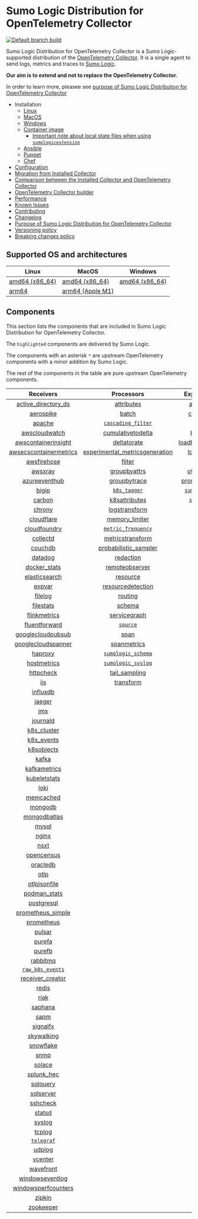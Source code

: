 # Sumo Logic Distribution for OpenTelemetry Collector

[![Default branch build](https://github.com/SumoLogic/sumologic-otel-collector/actions/workflows/dev_builds.yml/badge.svg)](https://github.com/SumoLogic/sumologic-otel-collector/actions/workflows/dev_builds.yml)

Sumo Logic Distribution for OpenTelemetry Collector is a Sumo Logic-supported distribution of the [OpenTelemetry Collector][otc_link].
It is a single agent to send logs, metrics and traces to [Sumo Logic][sumologic].

**Our aim is to extend and not to replace the OpenTelemetry Collector.**

In order to learn more, pleasee see [purpose of Sumo Logic Distribution for OpenTelemetry Collector][purpose]

[otc_link]: https://github.com/open-telemetry/opentelemetry-collector
[sumologic]: https://www.sumologic.com

- Installation
  - [Linux][linux_installation]
  - [MacOS][macos_installation]
  - [Windows][windows_installation]
  - [Container image](/docs/installation.md#container-image)
    - [Important note about local state files when using `sumologicextension`](/docs/installation.md#important-note-about-local-state-files-when-using-sumologicextension)
  - [Ansible](/docs/installation.md#ansible)
  - [Puppet](/docs/installation.md#puppet)
  - [Chef](/docs/installation.md#chef)
- [Configuration](docs/configuration.md)
- [Migration from Installed Collector](docs/migration.md)
- [Comparison between the Installed Collector and OpenTelemetry Collector](docs/comparison.md)
- [OpenTelemetry Collector builder](./otelcolbuilder/README.md)
- [Performance]
- [Known Issues][known issues]
- [Contributing](./CONTRIBUTING.md)
- [Changelog](./CHANGELOG.md)
- [Purpose of Sumo Logic Distribution for OpenTelemetry Collector][purpose]
- [Versioning policy][versioning]
- [Breaking changes policy][breaking]

[linux_installation]: https://help.sumologic.com/docs/send-data/opentelemetry-collector/install-collector-linux/
[macos_installation]: https://help.sumologic.com/docs/send-data/opentelemetry-collector/install-collector-macos/
[windows_installation]: https://help.sumologic.com/docs/send-data/opentelemetry-collector/install-collector-windows/
[performance]: https://help.sumologic.com/docs/send-data/opentelemetry-collector/#performance
[known issues]: https://help.sumologic.com/docs/send-data/opentelemetry-collector/troubleshooting-faq/#known-issues
[purpose]: https://help.sumologic.com/docs/send-data/opentelemetry-collector/sumo-logic-opentelemetry-vs-opentelemetry-upstream-relationship/
[versioning]: https://help.sumologic.com/docs/send-data/opentelemetry-collector/sumo-logic-opentelemetry-vs-opentelemetry-upstream-relationship/#versioning-policy
[breaking]: https://help.sumologic.com/docs/send-data/opentelemetry-collector/sumo-logic-opentelemetry-vs-opentelemetry-upstream-relationship/#versioning-policy

## Supported OS and architectures

| Linux                         | MacOS                         | Windows                     |
|-------------------------------|-------------------------------|-----------------------------|
| [amd64 (x86_64)][linux_amd64] | [amd64 (x86_64)][mac_amd64]   | [amd64 (x86_64)][win_amd64] |
| [arm64][linux_arm64]          | [arm64 (Apple M1)][mac_arm64] |                             |

[linux_amd64]: ./docs/installation.md#linux-on-amd64-x86-64
[linux_arm64]: ./docs/installation.md#linux-on-arm64
[mac_amd64]: ./docs/installation.md#macos-on-amd64-x86-64
[mac_arm64]: ./docs/installation.md#macos-on-arm64-apple-m1-x86-64
[win_amd64]: ./docs/installation.md#windows

## Components

This section lists the components that are included in Sumo Logic Distribution for OpenTelemetry Collector.

The `highlighted` components are delivered by Sumo Logic.

The components with an asterisk `*` are upstream OpenTelemetry components with a minor addition by Sumo Logic.

The rest of the components in the table are pure upstream OpenTelemetry components.

|                        Receivers                         |                          Processors                          |               Exporters                |                  Extensions                  |              Connectors               |
|:--------------------------------------------------------:|:------------------------------------------------------------:|:--------------------------------------:|:--------------------------------------------:|:-------------------------------------:|
|     [active_directory_ds][activedirectorydsreceiver]     |              [attributes][attributesprocessor]               |         [awss3][awss3exporter]         |       [asapclient][asapauthextension]        |      [forward][forwardconnector]      |
|              [aerospike][aerospikereceiver]              |                   [batch][batchprocessor]                    |        [carbon][carbonexporter]        |             [awsproxy][awsproxy]             |        [count][countconnector]        |
|                 [apache][apachereceiver]                 |        [`cascading_filter`][cascadingfilterprocessor]        |          [file][fileexporter]          |       [basicauth][basicauthextension]        | [servicegraph][servicegraphconnector] |
|          [awscloudwatch][awscloudwatchreceiver]          |       [cumulativetodelta][cumulativetodeltaprocessor]        |         [kafka][kafkaexporter]         | [bearertokenauth][bearertokenauthextension]  |  [spanmetrics][spanmetricsconnector]  |
|    [awscontainerinsight][awscontainerinsightreceiver]    |             [deltatorate][deltatorateprocessor]              | [loadbalancing][loadbalancingexporter] |           [db_storage][dbstorage]            |                                       |
| [awsecscontainermetrics][awsecscontainermetricsreceiver] | [experimental_metricsgeneration][metricsgenerationprocessor] |       [logging][loggingexporter]       |      [docker_observer][dockerobserver]       |                                       |
|            [awsfirehose][awsfirehosereceiver]            |                  [filter][filterprocessor]                   |          [otlp][otlpexporter]          |         [ecs_observer][ecsobserver]          |                                       |
|                [awsxray][awsxrayreceiver]                |            [groupbyattrs][groupbyattrsprocessor]             |      [otlphttp][otlphttpexporter]      |     [ecs_task_observer][ecstaskobserver]     |                                       |
|          [azureeventhub][azureeventhubreceiver]          |            [groupbytrace][groupbytraceprocessor]             |    [prometheus][prometheusexporter]    |         [file_storage][filestorage]          |                                       |
|                  [bigip][bigipreceiver]                  |                 [`k8s_tagger`][k8sprocessor]                 |    [`sumologic`][sumologicexporter]    |   [headerssetter][headerssetterextension]    |                                       |
|                 [carbon][carbonreceiver]                 |           [k8sattributes][k8sattributesprocessor]            |       [`syslog`][syslogexporter]       |     [health_check][healthcheckextension]     |                                       |
|                 [chrony][chronyreceiver]                 |           [logstransform][logstransformprocessor]            |                                        |        [host_observer][hostobserver]         |                                       |
|             [cloudflare][cloudflarereceiver]             |           [memory_limiter][memorylimiterprocessor]           |                                        |       [http_forwarder][httpforwarder]        |                                       |
|           [cloudfoundry][cloudfoundryreceiver]           |        [`metric_frequency`][metricfrequencyprocessor]        |                                        | [jaegerremotesampling][jaegerremotesampling] |                                       |
|               [collectd][collectdreceiver]               |        [metricstransform][metricstransformprocessor]         |                                        |         [k8s_observer][k8sobserver]          |                                       |
|                [couchdb][couchdbreceiver]                |    [probabilistic_sampler][probabilisticsamplerprocessor]    |                                        |      [memory_ballast][ballastextension]      |                                       |
|                [datadog][datadogreceiver]                |               [redaction][redactionprocessor]                |                                        |  [oauth2client][oauth2clientauthextension]   |                                       |
|           [docker_stats][dockerstatsreceiver]            |          [remoteobserver][remoteobserverprocessor]           |                                        |          [oidc][oidcauthextension]           |                                       |
|          [elasticsearch][elasticsearchreceiver]          |                [resource][resourceprocessor]                 |                                        |           [pprof][pprofextension]            |                                       |
|                 [expvar][expvarreceiver]                 |       [resourcedetection][resourcedetectionprocessor]        |                                        |       [sigv4auth][sigv4authextension]        |                                       |
|                [filelog][filelogreceiver]                |                 [routing][routingprocessor]                  |                                        |      [`sumologic`][sumologicextension]       |                                       |
|              [filestats][filestatsreceiver]              |                  [schema][schemaprocessor]                   |                                        |          [zpages][zpagesextension]           |                                       |
|           [flinkmetrics][flinkmetricsreceiver]           |            [servicegraph][servicegraphprocessor]             |                                        |                                              |                                       |
|          [fluentforward][fluentforwardreceiver]          |                 [`source`][sourceprocessor]                  |                                        |                                              |                                       |
|      [googlecloudpubsub][googlecloudpubsubreceiver]      |                    [span][spanprocessor]                     |                                        |                                              |                                       |
|     [googlecloudspanner][googlecloudspannerreceiver]     |             [spanmetrics][spanmetricsprocessor]              |                                        |                                              |                                       |
|                [haproxy][haproxyreceiver]                |        [`sumologic_schema`][sumologicschemaprocessor]        |                                        |                                              |                                       |
|            [hostmetrics][hostmetricsreceiver]            |        [`sumologic_syslog`][sumologicsyslogprocessor]        |                                        |                                              |                                       |
|              [httpcheck][httpcheckreceiver]              |            [tail_sampling][tailsamplingprocessor]            |                                        |                                              |                                       |
|                    [iis][iisreceiver]                    |               [transform][transformprocessor]                |                                        |                                              |                                       |
|               [influxdb][influxdbreceiver]               |                                                              |                                        |                                              |                                       |
|                 [jaeger][jaegerreceiver]                 |                                                              |                                        |                                              |                                       |
|                    [jmx][jmxreceiver]                    |                                                              |                                        |                                              |                                       |
|               [journald][journaldreceiver]               |                                                              |                                        |                                              |                                       |
|            [k8s_cluster][k8sclusterreceiver]             |                                                              |                                        |                                              |                                       |
|             [k8s_events][k8seventsreceiver]              |                                                              |                                        |                                              |                                       |
|             [k8sobjects][k8sobjectsreceiver]             |                                                              |                                        |                                              |                                       |
|                  [kafka][kafkareceiver]                  |                                                              |                                        |                                              |                                       |
|           [kafkametrics][kafkametricsreceiver]           |                                                              |                                        |                                              |                                       |
|           [kubeletstats][kubeletstatsreceiver]           |                                                              |                                        |                                              |                                       |
|                   [loki][lokireceiver]                   |                                                              |                                        |                                              |                                       |
|              [memcached][memcachedreceiver]              |                                                              |                                        |                                              |                                       |
|                [mongodb][mongodbreceiver]                |                                                              |                                        |                                              |                                       |
|           [mongodbatlas][mongodbatlasreceiver]           |                                                              |                                        |                                              |                                       |
|                  [mysql][mysqlreceiver]                  |                                                              |                                        |                                              |                                       |
|                  [nginx][nginxreceiver]                  |                                                              |                                        |                                              |                                       |
|                   [nsxt][nsxtreceiver]                   |                                                              |                                        |                                              |                                       |
|             [opencensus][opencensusreceiver]             |                                                              |                                        |                                              |                                       |
|               [oracledb][oracledbreceiver]               |                                                              |                                        |                                              |                                       |
|                   [otlp][otlpreceiver]                   |                                                              |                                        |                                              |                                       |
|           [otlpjsonfile][otlpjsonfilereceiver]           |                                                              |                                        |                                              |                                       |
|              [podman_stats][podmanreceiver]              |                                                              |                                        |                                              |                                       |
|             [postgresql][postgresqlreceiver]             |                                                              |                                        |                                              |                                       |
|      [prometheus_simple][simpleprometheusreceiver]       |                                                              |                                        |                                              |                                       |
|             [prometheus][prometheusreceiver]             |                                                              |                                        |                                              |                                       |
|                 [pulsar][pulsarreceiver]                 |                                                              |                                        |                                              |                                       |
|                 [purefa][purefareceiver]                 |                                                              |                                        |                                              |                                       |
|                 [purefb][purefbreceiver]                 |                                                              |                                        |                                              |                                       |
|               [rabbitmq][rabbitmqreceiver]               |                                                              |                                        |                                              |                                       |
|         [`raw_k8s_events`][rawk8seventsreceiver]         |                                                              |                                        |                                              |                                       |
|           [receiver_creator][receivercreator]            |                                                              |                                        |                                              |                                       |
|                  [redis][redisreceiver]                  |                                                              |                                        |                                              |                                       |
|                   [riak][riakreceiver]                   |                                                              |                                        |                                              |                                       |
|                [saphana][saphanareceiver]                |                                                              |                                        |                                              |                                       |
|                   [sapm][sapmreceiver]                   |                                                              |                                        |                                              |                                       |
|               [signalfx][signalfxreceiver]               |                                                              |                                        |                                              |                                       |
|             [skywalking][skywalkingreceiver]             |                                                              |                                        |                                              |                                       |
|              [snowflake][snowflakereceiver]              |                                                              |                                        |                                              |                                       |
|                   [snmp][snmpreceiver]                   |                                                              |                                        |                                              |                                       |
|                 [solace][solacereceiver]                 |                                                              |                                        |                                              |                                       |
|             [splunk_hec][splunkhecreceiver]              |                                                              |                                        |                                              |                                       |
|               [sqlquery][sqlqueryreceiver]               |                                                              |                                        |                                              |                                       |
|              [sqlserver][sqlserverreceiver]              |                                                              |                                        |                                              |                                       |
|               [sshcheck][sshcheckreceiver]               |                                                              |                                        |                                              |                                       |
|                 [statsd][statsdreceiver]                 |                                                              |                                        |                                              |                                       |
|                 [syslog][syslogreceiver]                 |                                                              |                                        |                                              |                                       |
|                 [tcplog][tcplogreceiver]                 |                                                              |                                        |                                              |                                       |
|              [`telegraf`][telegrafreceiver]              |                                                              |                                        |                                              |                                       |
|                 [udplog][udplogreceiver]                 |                                                              |                                        |                                              |                                       |
|                [vcenter][vcenterreceiver]                |                                                              |                                        |                                              |                                       |
|              [wavefront][wavefrontreceiver]              |                                                              |                                        |                                              |                                       |
|        [windowseventlog][windowseventlogreceiver]        |                                                              |                                        |                                              |                                       |
|    [windowsperfcounters][windowsperfcountersreceiver]    |                                                              |                                        |                                              |                                       |
|                 [zipkin][zipkinreceiver]                 |                                                              |                                        |                                              |                                       |
|              [zookeeper][zookeeperreceiver]              |                                                              |                                        |                                              |                                       |

[activedirectorydsreceiver]: https://github.com/open-telemetry/opentelemetry-collector-contrib/tree/v0.83.0/receiver/activedirectorydsreceiver
[aerospikereceiver]: https://github.com/open-telemetry/opentelemetry-collector-contrib/tree/v0.83.0/receiver/aerospikereceiver
[apachereceiver]: https://github.com/open-telemetry/opentelemetry-collector-contrib/tree/v0.83.0/receiver/apachereceiver
[awscloudwatchreceiver]: https://github.com/open-telemetry/opentelemetry-collector-contrib/tree/v0.83.0/receiver/awscloudwatchreceiver
[awscontainerinsightreceiver]: https://github.com/open-telemetry/opentelemetry-collector-contrib/tree/v0.83.0/receiver/awscontainerinsightreceiver
[awsecscontainermetricsreceiver]: https://github.com/open-telemetry/opentelemetry-collector-contrib/tree/v0.83.0/receiver/awsecscontainermetricsreceiver
[awsfirehosereceiver]: https://github.com/open-telemetry/opentelemetry-collector-contrib/tree/v0.83.0/receiver/awsfirehosereceiver
[awsxrayreceiver]: https://github.com/open-telemetry/opentelemetry-collector-contrib/tree/v0.83.0/receiver/awsxrayreceiver
[azureeventhubreceiver]: https://github.com/open-telemetry/opentelemetry-collector-contrib/tree/v0.83.0/receiver/azureeventhubreceiver
[bigipreceiver]: https://github.com/open-telemetry/opentelemetry-collector-contrib/tree/v0.83.0/receiver/bigipreceiver
[carbonreceiver]: https://github.com/open-telemetry/opentelemetry-collector-contrib/tree/v0.83.0/receiver/carbonreceiver
[chronyreceiver]: https://github.com/open-telemetry/opentelemetry-collector-contrib/tree/v0.83.0/receiver/chronyreceiver
[cloudfoundryreceiver]: https://github.com/open-telemetry/opentelemetry-collector-contrib/tree/v0.83.0/receiver/cloudfoundryreceiver
[cloudflarereceiver]: https://github.com/open-telemetry/opentelemetry-collector-contrib/tree/v0.83.0/receiver/cloudflarereceiver
[collectdreceiver]: https://github.com/open-telemetry/opentelemetry-collector-contrib/tree/v0.83.0/receiver/collectdreceiver
[couchdbreceiver]: https://github.com/open-telemetry/opentelemetry-collector-contrib/tree/v0.83.0/receiver/couchdbreceiver
[datadogreceiver]: https://github.com/open-telemetry/opentelemetry-collector-contrib/tree/v0.83.0/receiver/datadogreceiver
[dockerstatsreceiver]: https://github.com/open-telemetry/opentelemetry-collector-contrib/tree/v0.83.0/receiver/dockerstatsreceiver
[elasticsearchreceiver]: https://github.com/open-telemetry/opentelemetry-collector-contrib/tree/v0.83.0/receiver/elasticsearchreceiver
[expvarreceiver]: https://github.com/open-telemetry/opentelemetry-collector-contrib/tree/v0.83.0/receiver/expvarreceiver
[filelogreceiver]: https://github.com/open-telemetry/opentelemetry-collector-contrib/tree/v0.83.0/receiver/filelogreceiver
[filestatsreceiver]: https://github.com/open-telemetry/opentelemetry-collector-contrib/tree/v0.83.0/receiver/filestatsreceiver
[flinkmetricsreceiver]: https://github.com/open-telemetry/opentelemetry-collector-contrib/tree/v0.83.0/receiver/flinkmetricsreceiver
[fluentforwardreceiver]: https://github.com/open-telemetry/opentelemetry-collector-contrib/tree/v0.83.0/receiver/fluentforwardreceiver
[googlecloudpubsubreceiver]: https://github.com/open-telemetry/opentelemetry-collector-contrib/tree/v0.83.0/receiver/googlecloudpubsubreceiver
[googlecloudspannerreceiver]: https://github.com/open-telemetry/opentelemetry-collector-contrib/tree/v0.83.0/receiver/googlecloudspannerreceiver
[haproxyreceiver]: https://github.com/open-telemetry/opentelemetry-collector-contrib/tree/v0.83.0/receiver/haproxyreceiver
[hostmetricsreceiver]: https://github.com/open-telemetry/opentelemetry-collector-contrib/tree/v0.83.0/receiver/hostmetricsreceiver
[httpcheckreceiver]: https://github.com/open-telemetry/opentelemetry-collector-contrib/tree/v0.83.0/receiver/httpcheckreceiver
[iisreceiver]: https://github.com/open-telemetry/opentelemetry-collector-contrib/tree/v0.83.0/receiver/iisreceiver
[influxdbreceiver]: https://github.com/open-telemetry/opentelemetry-collector-contrib/tree/v0.83.0/receiver/influxdbreceiver
[jaegerreceiver]: https://github.com/open-telemetry/opentelemetry-collector-contrib/tree/v0.83.0/receiver/jaegerreceiver
[jmxreceiver]: https://github.com/open-telemetry/opentelemetry-collector-contrib/tree/v0.83.0/receiver/jmxreceiver
[journaldreceiver]: https://github.com/open-telemetry/opentelemetry-collector-contrib/tree/v0.83.0/receiver/journaldreceiver
[k8sclusterreceiver]: https://github.com/open-telemetry/opentelemetry-collector-contrib/tree/v0.83.0/receiver/k8sclusterreceiver
[k8seventsreceiver]: https://github.com/open-telemetry/opentelemetry-collector-contrib/tree/v0.83.0/receiver/k8seventsreceiver
[k8sobjectsreceiver]: https://github.com/open-telemetry/opentelemetry-collector-contrib/tree/v0.83.0/receiver/k8sobjectsreceiver
[kafkareceiver]: https://github.com/open-telemetry/opentelemetry-collector-contrib/tree/v0.83.0/receiver/kafkareceiver
[kafkametricsreceiver]: https://github.com/open-telemetry/opentelemetry-collector-contrib/tree/v0.83.0/receiver/kafkametricsreceiver
[kubeletstatsreceiver]: https://github.com/open-telemetry/opentelemetry-collector-contrib/tree/v0.83.0/receiver/kubeletstatsreceiver
[lokireceiver]: https://github.com/open-telemetry/opentelemetry-collector-contrib/tree/v0.83.0/receiver/lokireceiver
[memcachedreceiver]: https://github.com/open-telemetry/opentelemetry-collector-contrib/tree/v0.83.0/receiver/memcachedreceiver
[mongodbreceiver]: https://github.com/open-telemetry/opentelemetry-collector-contrib/tree/v0.83.0/receiver/mongodbreceiver
[mongodbatlasreceiver]: https://github.com/open-telemetry/opentelemetry-collector-contrib/tree/v0.83.0/receiver/mongodbatlasreceiver
[mysqlreceiver]: https://github.com/open-telemetry/opentelemetry-collector-contrib/tree/v0.83.0/receiver/mysqlreceiver
[nginxreceiver]: https://github.com/open-telemetry/opentelemetry-collector-contrib/tree/v0.83.0/receiver/nginxreceiver
[nsxtreceiver]: https://github.com/open-telemetry/opentelemetry-collector-contrib/tree/v0.83.0/receiver/nsxtreceiver
[opencensusreceiver]: https://github.com/open-telemetry/opentelemetry-collector-contrib/tree/v0.83.0/receiver/opencensusreceiver
[oracledbreceiver]: https://github.com/open-telemetry/opentelemetry-collector-contrib/tree/v0.83.0/receiver/oracledbreceiver
[otlpreceiver]: https://github.com/open-telemetry/opentelemetry-collector/tree/v0.83.0/receiver/otlpreceiver
[otlpjsonfilereceiver]: https://github.com/open-telemetry/opentelemetry-collector-contrib/tree/v0.83.0/receiver/otlpjsonfilereceiver
[podmanreceiver]: https://github.com/open-telemetry/opentelemetry-collector-contrib/tree/v0.83.0/receiver/podmanreceiver
[postgresqlreceiver]: https://github.com/open-telemetry/opentelemetry-collector-contrib/tree/v0.83.0/receiver/postgresqlreceiver
[simpleprometheusreceiver]: https://github.com/open-telemetry/opentelemetry-collector-contrib/tree/v0.83.0/receiver/simpleprometheusreceiver
[prometheusreceiver]: https://github.com/open-telemetry/opentelemetry-collector-contrib/tree/v0.83.0/receiver/prometheusreceiver
[pulsarreceiver]: https://github.com/open-telemetry/opentelemetry-collector-contrib/tree/v0.83.0/receiver/pulsarreceiver
[purefareceiver]: https://github.com/open-telemetry/opentelemetry-collector-contrib/tree/v0.83.0/receiver/purefareceiver
[purefbreceiver]: https://github.com/open-telemetry/opentelemetry-collector-contrib/tree/v0.83.0/receiver/purefbreceiver
[rabbitmqreceiver]: https://github.com/open-telemetry/opentelemetry-collector-contrib/tree/v0.83.0/receiver/rabbitmqreceiver
[rawk8seventsreceiver]: ./pkg/receiver/rawk8seventsreceiver
[receivercreator]: https://github.com/open-telemetry/opentelemetry-collector-contrib/tree/v0.83.0/receiver/receivercreator
[redisreceiver]: https://github.com/open-telemetry/opentelemetry-collector-contrib/tree/v0.83.0/receiver/redisreceiver
[riakreceiver]: https://github.com/open-telemetry/opentelemetry-collector-contrib/tree/v0.83.0/receiver/riakreceiver
[saphanareceiver]: https://github.com/open-telemetry/opentelemetry-collector-contrib/tree/v0.83.0/receiver/saphanareceiver
[sapmreceiver]: https://github.com/open-telemetry/opentelemetry-collector-contrib/tree/v0.83.0/receiver/sapmreceiver
[signalfxreceiver]: https://github.com/open-telemetry/opentelemetry-collector-contrib/tree/v0.83.0/receiver/signalfxreceiver
[skywalkingreceiver]: https://github.com/open-telemetry/opentelemetry-collector-contrib/tree/v0.83.0/receiver/skywalkingreceiver
[snmpreceiver]: https://github.com/open-telemetry/opentelemetry-collector-contrib/tree/v0.83.0/receiver/snmpreceiver
[snowflakereceiver]: https://github.com/open-telemetry/opentelemetry-collector-contrib/tree/v0.83.0/receiver/snowflakereceiver
[solacereceiver]: https://github.com/open-telemetry/opentelemetry-collector-contrib/tree/v0.83.0/receiver/solacereceiver
[splunkhecreceiver]: https://github.com/open-telemetry/opentelemetry-collector-contrib/tree/v0.83.0/receiver/splunkhecreceiver
[sqlqueryreceiver]: https://github.com/dmolenda-sumo/opentelemetry-collector-contrib/tree/sqlquery-receiver-add-logs-v0.78.0/receiver/sqlqueryreceiver
[sqlserverreceiver]: https://github.com/open-telemetry/opentelemetry-collector-contrib/tree/v0.83.0/receiver/sqlserverreceiver
[sshcheckreceiver]: https://github.com/open-telemetry/opentelemetry-collector-contrib/tree/v0.83.0/receiver/sshcheckreceiver
[statsdreceiver]: https://github.com/open-telemetry/opentelemetry-collector-contrib/tree/v0.83.0/receiver/statsdreceiver
[syslogreceiver]: https://github.com/open-telemetry/opentelemetry-collector-contrib/tree/v0.83.0/receiver/syslogreceiver
[tcplogreceiver]: https://github.com/open-telemetry/opentelemetry-collector-contrib/tree/v0.83.0/receiver/tcplogreceiver
[telegrafreceiver]: ./pkg/receiver/telegrafreceiver
[udplogreceiver]: https://github.com/open-telemetry/opentelemetry-collector-contrib/tree/v0.83.0/receiver/udplogreceiver
[vcenterreceiver]: https://github.com/open-telemetry/opentelemetry-collector-contrib/tree/v0.83.0/receiver/vcenterreceiver
[wavefrontreceiver]: https://github.com/open-telemetry/opentelemetry-collector-contrib/tree/v0.83.0/receiver/wavefrontreceiver
[windowseventlogreceiver]: https://github.com/open-telemetry/opentelemetry-collector-contrib/tree/v0.83.0/receiver/windowseventlogreceiver
[windowsperfcountersreceiver]: https://github.com/open-telemetry/opentelemetry-collector-contrib/tree/v0.83.0/receiver/windowsperfcountersreceiver
[zipkinreceiver]: https://github.com/open-telemetry/opentelemetry-collector-contrib/tree/v0.83.0/receiver/zipkinreceiver
[zookeeperreceiver]: https://github.com/open-telemetry/opentelemetry-collector-contrib/tree/v0.83.0/receiver/zookeeperreceiver

[attributesprocessor]: https://github.com/open-telemetry/opentelemetry-collector-contrib/tree/v0.83.0/processor/attributesprocessor
[batchprocessor]: https://github.com/open-telemetry/opentelemetry-collector/tree/v0.83.0/processor/batchprocessor
[cascadingfilterprocessor]: ./pkg/processor/cascadingfilterprocessor
[cumulativetodeltaprocessor]: https://github.com/open-telemetry/opentelemetry-collector-contrib/tree/v0.83.0/processor/cumulativetodeltaprocessor
[deltatorateprocessor]: https://github.com/open-telemetry/opentelemetry-collector-contrib/tree/v0.83.0/processor/deltatorateprocessor
[metricsgenerationprocessor]: https://github.com/open-telemetry/opentelemetry-collector-contrib/tree/v0.83.0/processor/metricsgenerationprocessor
[filterprocessor]: https://github.com/open-telemetry/opentelemetry-collector-contrib/tree/v0.83.0/processor/filterprocessor
[groupbyattrsprocessor]: https://github.com/open-telemetry/opentelemetry-collector-contrib/tree/v0.83.0/processor/groupbyattrsprocessor
[groupbytraceprocessor]: https://github.com/open-telemetry/opentelemetry-collector-contrib/tree/v0.83.0/processor/groupbytraceprocessor
[k8sprocessor]: ./pkg/processor/k8sprocessor
[k8sattributesprocessor]: https://github.com/open-telemetry/opentelemetry-collector-contrib/tree/v0.83.0/processor/k8sattributesprocessor
[logstransformprocessor]: https://github.com/open-telemetry/opentelemetry-collector-contrib/tree/v0.83.0/processor/logstransformprocessor
[memorylimiterprocessor]: https://github.com/open-telemetry/opentelemetry-collector/tree/v0.83.0/processor/memorylimiterprocessor
[metricfrequencyprocessor]: ./pkg/processor/metricfrequencyprocessor
[metricstransformprocessor]: https://github.com/open-telemetry/opentelemetry-collector-contrib/tree/v0.83.0/processor/metricstransformprocessor
[probabilisticsamplerprocessor]: https://github.com/open-telemetry/opentelemetry-collector-contrib/tree/v0.83.0/processor/probabilisticsamplerprocessor
[redactionprocessor]: https://github.com/open-telemetry/opentelemetry-collector-contrib/tree/v0.83.0/processor/redactionprocessor
[remoteobserverprocessor]: https://github.com/open-telemetry/opentelemetry-collector-contrib/tree/v0.83.0/processor/resourceprocessor
[resourceprocessor]: https://github.com/open-telemetry/opentelemetry-collector-contrib/tree/v0.83.0/processor/remoteobserverprocessor
[resourcedetectionprocessor]: https://github.com/open-telemetry/opentelemetry-collector-contrib/tree/v0.83.0/processor/resourcedetectionprocessor
[routingprocessor]: https://github.com/open-telemetry/opentelemetry-collector-contrib/tree/v0.83.0/processor/routingprocessor
[schemaprocessor]: https://github.com/open-telemetry/opentelemetry-collector-contrib/tree/v0.83.0/processor/schemaprocessor
[servicegraphprocessor]: https://github.com/open-telemetry/opentelemetry-collector-contrib/tree/v0.83.0/processor/servicegraphprocessor
[sourceprocessor]: ./pkg/processor/sourceprocessor
[spanprocessor]: https://github.com/open-telemetry/opentelemetry-collector-contrib/tree/v0.83.0/processor/spanprocessor
[spanmetricsprocessor]: https://github.com/open-telemetry/opentelemetry-collector-contrib/tree/v0.83.0/processor/spanmetricsprocessor
[sumologicschemaprocessor]: ./pkg/processor/sumologicschemaprocessor
[sumologicsyslogprocessor]: ./pkg/processor/sumologicsyslogprocessor
[tailsamplingprocessor]: https://github.com/open-telemetry/opentelemetry-collector-contrib/tree/v0.83.0/processor/tailsamplingprocessor
[transformprocessor]: https://github.com/open-telemetry/opentelemetry-collector-contrib/tree/v0.83.0/processor/transformprocessor

[awss3exporter]: https://github.com/open-telemetry/opentelemetry-collector-contrib/tree/v0.83.0/exporter/awss3exporter
[carbonexporter]: https://github.com/open-telemetry/opentelemetry-collector-contrib/tree/v0.83.0/exporter/carbonexporter
[fileexporter]: https://github.com/open-telemetry/opentelemetry-collector-contrib/tree/v0.83.0/exporter/fileexporter
[kafkaexporter]: https://github.com/open-telemetry/opentelemetry-collector-contrib/tree/v0.83.0/exporter/kafkaexporter
[loadbalancingexporter]: https://github.com/open-telemetry/opentelemetry-collector-contrib/tree/v0.83.0/exporter/loadbalancingexporter
[loggingexporter]: https://github.com/open-telemetry/opentelemetry-collector/tree/v0.83.0/exporter/loggingexporter
[otlpexporter]: https://github.com/open-telemetry/opentelemetry-collector/tree/v0.83.0/exporter/otlpexporter
[otlphttpexporter]: https://github.com/open-telemetry/opentelemetry-collector/tree/v0.83.0/exporter/otlphttpexporter
[prometheusexporter]: https://github.com/open-telemetry/opentelemetry-collector-contrib/tree/v0.83.0/exporter/prometheusexporter
[sumologicexporter]: ./pkg/exporter/sumologicexporter
[syslogexporter]: ./pkg/exporter/syslogexporter

[asapauthextension]: https://github.com/open-telemetry/opentelemetry-collector-contrib/tree/v0.83.0/extension/asapauthextension
[awsproxy]: https://github.com/open-telemetry/opentelemetry-collector-contrib/tree/v0.83.0/extension/awsproxy
[basicauthextension]: https://github.com/open-telemetry/opentelemetry-collector-contrib/tree/v0.83.0/extension/basicauthextension
[bearertokenauthextension]: https://github.com/open-telemetry/opentelemetry-collector-contrib/tree/v0.83.0/extension/bearertokenauthextension
[dbstorage]: https://github.com/open-telemetry/opentelemetry-collector-contrib/tree/v0.83.0/extension/storage/dbstorage
[dockerobserver]: https://github.com/open-telemetry/opentelemetry-collector-contrib/tree/v0.83.0/extension/observer/dockerobserver
[ecsobserver]: https://github.com/open-telemetry/opentelemetry-collector-contrib/tree/v0.83.0/extension/observer/ecsobserver
[ecstaskobserver]: https://github.com/open-telemetry/opentelemetry-collector-contrib/tree/v0.83.0/extension/observer/ecstaskobserver
[filestorage]: https://github.com/open-telemetry/opentelemetry-collector-contrib/tree/v0.83.0/extension/storage/filestorage
[headerssetterextension]: https://github.com/open-telemetry/opentelemetry-collector-contrib/tree/v0.83.0/extension/headerssetterextension
[healthcheckextension]: https://github.com/open-telemetry/opentelemetry-collector-contrib/tree/v0.83.0/extension/healthcheckextension
[hostobserver]: https://github.com/open-telemetry/opentelemetry-collector-contrib/tree/v0.83.0/extension/observer/hostobserver
[httpforwarder]: https://github.com/open-telemetry/opentelemetry-collector-contrib/tree/v0.83.0/extension/httpforwarder
[jaegerremotesampling]: https://github.com/open-telemetry/opentelemetry-collector-contrib/tree/v0.83.0/extension/jaegerremotesampling
[k8sobserver]: https://github.com/open-telemetry/opentelemetry-collector-contrib/tree/v0.83.0/extension/observer/k8sobserver
[ballastextension]: https://github.com/open-telemetry/opentelemetry-collector/tree/v0.83.0/extension/ballastextension
[oauth2clientauthextension]: https://github.com/open-telemetry/opentelemetry-collector-contrib/tree/v0.83.0/extension/oauth2clientauthextension
[oidcauthextension]: https://github.com/open-telemetry/opentelemetry-collector-contrib/tree/v0.83.0/extension/oidcauthextension
[pprofextension]: https://github.com/open-telemetry/opentelemetry-collector-contrib/tree/v0.83.0/extension/pprofextension
[sigv4authextension]: https://github.com/open-telemetry/opentelemetry-collector-contrib/tree/v0.83.0/extension/sigv4authextension
[sumologicextension]: ./pkg/extension/sumologicextension
[zpagesextension]: https://github.com/open-telemetry/opentelemetry-collector/tree/v0.83.0/extension/zpagesextension

[forwardconnector]: https://github.com/open-telemetry/opentelemetry-collector/tree/v0.83.0/connector/forwardconnector
[countconnector]: https://github.com/open-telemetry/opentelemetry-collector-contrib/tree/v0.83.0/connector/countconnector
[servicegraphconnector]: https://github.com/open-telemetry/opentelemetry-collector-contrib/tree/v0.83.0/connector/servicegraphconnector
[spanmetricsconnector]: https://github.com/open-telemetry/opentelemetry-collector-contrib/tree/v0.83.0/connector/spanmetricsconnector
